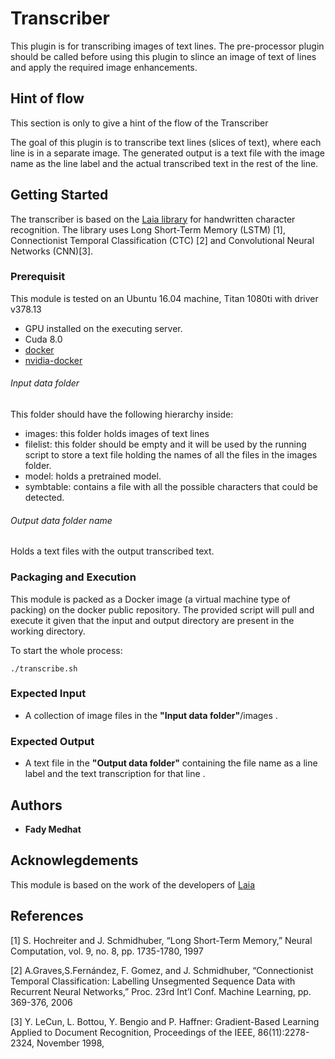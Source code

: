 # Transcriber #

This plugin is for transcribing images of text lines. The pre-processor plugin should be called before using this plugin 
to slince an image of text of lines and apply the required image enhancements.

## Hint of flow
This section is only to give a hint of the flow of the Transcriber

The goal of this plugin is to transcribe text lines (slices of text), where each line is in a separate image. 
The generated output is a text file with the image name as the line label and the actual transcribed text in the rest of the line.


## Getting Started
The transcriber is based on the <a href="https://github.com/jpuigcerver/Laia">Laia library</a> for handwritten character 
recognition. The library uses Long Short-Term Memory (LSTM) [1], Connectionist Temporal Classification (CTC) [2] and Convolutional 
Neural Networks (CNN)[3].  

### Prerequisit
This module is tested on an Ubuntu 16.04 machine, Titan 1080ti with driver v378.13
   
   * GPU installed on the executing server.
   * Cuda 8.0
   * [docker](https://www.docker.com/)
   * [nvidia-docker](https://github.com/NVIDIA/nvidia-docker/releases)
   

###### Input data folder
This folder should have the following hierarchy inside:
 * images: this folder holds images of text lines
 * filelist: this folder should be empty and it will be used by the running script to store a text file holding the names of
             all the files in the images folder.
 * model: holds a pretrained model.
 * symbtable: contains a file with all the possible characters that could be detected.
                

###### Output data folder name

Holds a text files with the output transcribed text.


### Packaging and Execution

This module is packed as a Docker image (a virtual machine type of packing) on the docker public repository.
The provided script will pull and execute it given that the input and output directory are present in the working directory.


To start the whole process:
```
./transcribe.sh
```





### Expected Input
 * A collection of image files in the __"Input data folder"__/images .
### Expected Output
 * A text file in the __"Output data folder"__ containing the file name as a line label and the text transcription for that line .

## Authors
 * **Fady Medhat**
 
 
## Acknowlegdements
This module is based on the work of the developers of [Laia](https://github.com/jpuigcerver/Laia/tree/master/egs/iam)

## References

[1] S. Hochreiter and J. Schmidhuber, “Long Short-Term Memory,” Neural Computation, vol. 9, no. 8, pp. 1735-1780, 1997

[2] A.Graves,S.Fernández, F. Gomez, and J. Schmidhuber, “Connectionist Temporal Classification: Labelling Unsegmented
Sequence Data with Recurrent Neural Networks,” Proc. 23rd Int’l Conf. Machine Learning, pp. 369-376, 2006

[3] Y. LeCun, L. Bottou, Y. Bengio and P. Haffner: Gradient-Based Learning Applied to Document Recognition, Proceedings of the IEEE, 86(11):2278-2324, November 1998,
